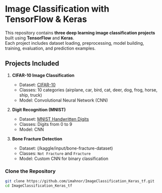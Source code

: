 #  Image Classification with TensorFlow & Keras

 This repository contains **three deep learning image classification projects** built using **TensorFlow** and **Keras**.  
Each project includes dataset loading, preprocessing, model building, training, evaluation, and prediction examples.

##  Projects Included

1. **CIFAR-10 Image Classification**
   - Dataset: [CIFAR-10](https://www.cs.toronto.edu/~kriz/cifar.html)
   - Classes: 10 categories (airplane, car, bird, cat, deer, dog, frog, horse, ship, truck)
   - Model: Convolutional Neural Network (CNN)


2. **Digit Recognition (MNIST)**
   - Dataset: [MNIST Handwritten Digits](http://yann.lecun.com/exdb/mnist/)
   - Classes: Digits from 0 to 9
   - Model: CNN


3. **Bone Fracture Detection**
   - Dataset: (/kaggle/input/bone-fracture-dataset)
   - Classes: `Not Fracture` and `Fracture`
   - Model: Custom CNN for binary classification




### Clone the Repository
```bash
git clone https://github.com/imahnor/ImageClassification_Keras_tf.git
cd ImageClassification_Keras_tf
